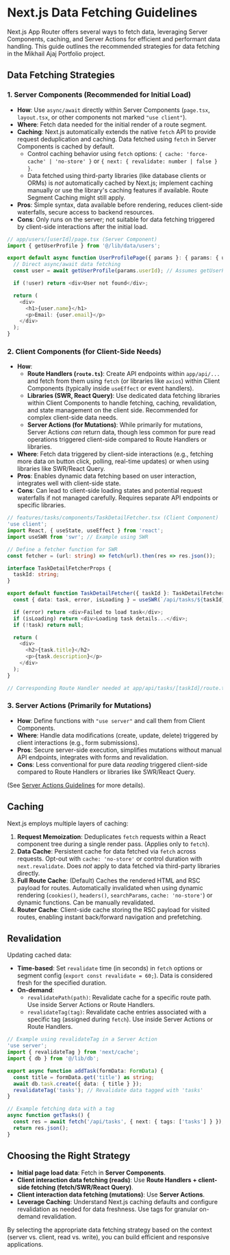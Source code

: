 # Next.js Data Fetching Guidelines

Next.js App Router offers several ways to fetch data, leveraging Server Components, caching, and Server Actions for efficient and performant data handling. This guide outlines the recommended strategies for data fetching in the Mikhail Ajaj Portfolio project.

## Data Fetching Strategies

### 1. Server Components (Recommended for Initial Load)

-   **How**: Use `async/await` directly within Server Components (`page.tsx`, `layout.tsx`, or other components not marked `"use client"`).
-   **Where**: Fetch data needed for the initial render of a route segment.
-   **Caching**: Next.js automatically extends the native `fetch` API to provide request deduplication and caching. Data fetched using `fetch` in Server Components is cached by default.
    -   Control caching behavior using `fetch` options: `{ cache: 'force-cache' | 'no-store' }` or `{ next: { revalidate: number | false } }`.
    -   Data fetched using third-party libraries (like database clients or ORMs) is *not* automatically cached by Next.js; implement caching manually or use the library's caching features if available. Route Segment Caching might still apply.
-   **Pros**: Simple syntax, data available before rendering, reduces client-side waterfalls, secure access to backend resources.
-   **Cons**: Only runs on the server; not suitable for data fetching triggered by client-side interactions after the initial load.

```typescript
// app/users/[userId]/page.tsx (Server Component)
import { getUserProfile } from '@/lib/data/users';

export default async function UserProfilePage({ params }: { params: { userId: string } }) {
  // Direct async/await data fetching
  const user = await getUserProfile(params.userId); // Assumes getUserProfile fetches data

  if (!user) return <div>User not found</div>;

  return (
    <div>
      <h1>{user.name}</h1>
      <p>Email: {user.email}</p>
    </div>
  );
}
```

### 2. Client Components (for Client-Side Needs)

-   **How**:
    *   **Route Handlers (`route.ts`)**: Create API endpoints within `app/api/...` and fetch from them using `fetch` (or libraries like `axios`) within Client Components (typically inside `useEffect` or event handlers).
    *   **Libraries (SWR, React Query)**: Use dedicated data fetching libraries within Client Components to handle fetching, caching, revalidation, and state management on the client side. Recommended for complex client-side data needs.
    *   **Server Actions (for Mutations)**: While primarily for mutations, Server Actions *can* return data, though less common for pure read operations triggered client-side compared to Route Handlers or libraries.
-   **Where**: Fetch data triggered by client-side interactions (e.g., fetching more data on button click, polling, real-time updates) or when using libraries like SWR/React Query.
-   **Pros**: Enables dynamic data fetching based on user interaction, integrates well with client-side state.
-   **Cons**: Can lead to client-side loading states and potential request waterfalls if not managed carefully. Requires separate API endpoints or specific libraries.

```typescript
// features/tasks/components/TaskDetailFetcher.tsx (Client Component)
'use client';
import React, { useState, useEffect } from 'react';
import useSWR from 'swr'; // Example using SWR

// Define a fetcher function for SWR
const fetcher = (url: string) => fetch(url).then(res => res.json());

interface TaskDetailFetcherProps {
  taskId: string;
}

export default function TaskDetailFetcher({ taskId }: TaskDetailFetcherProps) {
  const { data: task, error, isLoading } = useSWR(`/api/tasks/${taskId}`, fetcher);

  if (error) return <div>Failed to load task</div>;
  if (isLoading) return <div>Loading task details...</div>;
  if (!task) return null;

  return (
    <div>
      <h2>{task.title}</h2>
      <p>{task.description}</p>
    </div>
  );
}

// Corresponding Route Handler needed at app/api/tasks/[taskId]/route.ts
```

### 3. Server Actions (Primarily for Mutations)

-   **How**: Define functions with `"use server"` and call them from Client Components.
-   **Where**: Handle data modifications (create, update, delete) triggered by client interactions (e.g., form submissions).
-   **Pros**: Secure server-side execution, simplifies mutations without manual API endpoints, integrates with forms and revalidation.
-   **Cons**: Less conventional for pure data *reading* triggered client-side compared to Route Handlers or libraries like SWR/React Query.

(See [Server Actions Guidelines](./server-actions.md) for more details).

## Caching

Next.js employs multiple layers of caching:

1.  **Request Memoization**: Deduplicates `fetch` requests within a React component tree during a single render pass. (Applies only to `fetch`).
2.  **Data Cache**: Persistent cache for data fetched via `fetch` across requests. Opt-out with `cache: 'no-store'` or control duration with `next.revalidate`. Does *not* apply to data fetched via third-party libraries directly.
3.  **Full Route Cache**: (Default) Caches the rendered HTML and RSC payload for routes. Automatically invalidated when using dynamic rendering (`cookies()`, `headers()`, `searchParams`, `cache: 'no-store'`) or dynamic functions. Can be manually revalidated.
4.  **Router Cache**: Client-side cache storing the RSC payload for visited routes, enabling instant back/forward navigation and prefetching.

## Revalidation

Updating cached data:

-   **Time-based**: Set `revalidate` time (in seconds) in `fetch` options or segment config (`export const revalidate = 60;`). Data is considered fresh for the specified duration.
-   **On-demand**:
    *   `revalidatePath(path)`: Revalidate cache for a specific route path. Use inside Server Actions or Route Handlers.
    *   `revalidateTag(tag)`: Revalidate cache entries associated with a specific tag (assigned during `fetch`). Use inside Server Actions or Route Handlers.

```typescript
// Example using revalidateTag in a Server Action
'use server';
import { revalidateTag } from 'next/cache';
import { db } from '@/lib/db';

export async function addTask(formData: FormData) {
  const title = formData.get('title') as string;
  await db.task.create({ data: { title } });
  revalidateTag('tasks'); // Revalidate data tagged with 'tasks'
}

// Example fetching data with a tag
async function getTasks() {
  const res = await fetch('/api/tasks', { next: { tags: ['tasks'] } });
  return res.json();
}
```

## Choosing the Right Strategy

-   **Initial page load data**: Fetch in **Server Components**.
-   **Client interaction data fetching (reads)**: Use **Route Handlers + client-side fetching (fetch/SWR/React Query)**.
-   **Client interaction data fetching (mutations)**: Use **Server Actions**.
-   **Leverage Caching**: Understand Next.js caching defaults and configure revalidation as needed for data freshness. Use tags for granular on-demand revalidation.

By selecting the appropriate data fetching strategy based on the context (server vs. client, read vs. write), you can build efficient and responsive applications.
